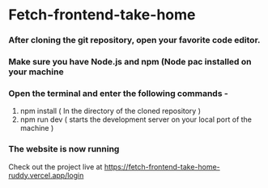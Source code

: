 # Fetch-frontend-take-home

### After cloning the git repository, open your favorite code editor. 
### Make sure you have Node.js and npm (Node pac installed on your machine 

### Open the terminal and enter the following commands - 
1. npm install ( In the directory of the cloned repository )
2. npm run dev ( starts the development server on your local port of the machine )

### The website is now running

Check out the project live at https://fetch-frontend-take-home-ruddy.vercel.app/login
